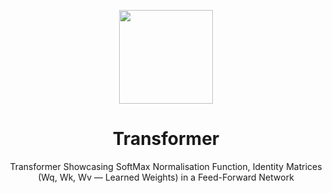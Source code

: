 <p align="center">
  <img src="https://avatars.githubusercontent.com/u/138057124?s=200&v=4" width="150" />
</p>
<h1 align="center">Transformer</h1>

<p align="center">Transformer Showcasing SoftMax Normalisation Function, Identity Matrices (Wq, Wk, Wv — Learned Weights) in a Feed-Forward Network</p>

